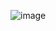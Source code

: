 ![image](https://github.com/zerotreze/GobblinHead/assets/87788261/e1c5298e-3fef-4d2d-9dbb-f5e69429b736)
